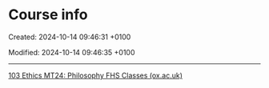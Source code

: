 # Course info

Created: 2024-10-14 09:46:31 +0100

Modified: 2024-10-14 09:46:35 +0100

---

[103 Ethics MT24: Philosophy FHS Classes (ox.ac.uk)](https://canvas.ox.ac.uk/courses/285650/pages/103-ethics-mt24?module_item_id=2808891)
